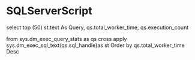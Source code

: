 # SQLServerScript


select top (50)
st.text As Query,
qs.total_worker_time,
qs.execution_count

from sys.dm_exec_query_stats as qs
cross apply  sys.dm_exec_sql_text(qs.sql_handle)as st
Order by qs.total_worker_time Desc
